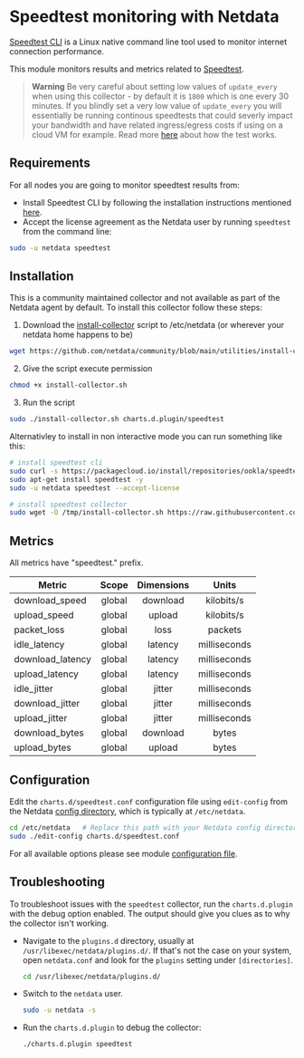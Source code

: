 <!--
title: "Speedtest monitoring with Netdata"
custom_edit_url: https://github.com/netdata/netdata/edit/master/collectors/charts.d.plugin/speedtest/README.md
sidebar_label: "Speedtest"
-->

# Speedtest monitoring with Netdata

[Speedtest CLI](https://www.speedtest.net/apps/cli) is a Linux native command line tool used to monitor internet connection performance. 

This module monitors results and metrics related to [Speedtest](https://www.speedtest.net/apps/cli).

> **Warning** Be very careful about setting low values of `update_every` when using this collector - by default it is `1800` which is one every 30 minutes. If you blindly set a very low value of `update_every` you will essentially be running continous speedtests that could severly impact your bandwidth and have related ingress/egress costs if using on a cloud VM for example. Read more [here](https://help.speedtest.net/hc/en-us/articles/360038679354-How-does-Speedtest-measure-my-network-speeds-) about how the test works.

## Requirements

For all nodes you are going to monitor speedtest results from:
- Install Speedtest CLI by following the installation instructions mentioned [here](https://www.speedtest.net/apps/cli).
- Accept the license agreement as the Netdata user by running `speedtest` from the command line:

```bash
sudo -u netdata speedtest
```

## Installation

This is a community maintained collector and not available as part of the Netdata agent by default. To install this collector follow these steps:

1. Download the [install-collector](https://github.com/netdata/community/blob/main/utilities/install-collector.sh) script to /etc/netdata (or wherever your netdata home happens to be)
```bash
wget https://github.com/netdata/community/blob/main/utilities/install-collector.sh
```
2. Give the script execute permission
```bash
chmod +x install-collector.sh
```
3. Run the script
```bash
sudo ./install-collector.sh charts.d.plugin/speedtest
```

Alternativley to install in non interactive mode you can run something like this: 

```bash
# install speedtest cli
sudo curl -s https://packagecloud.io/install/repositories/ookla/speedtest-cli/script.deb.sh | sudo bash
sudo apt-get install speedtest -y
sudo -u netdata speedtest --accept-license

# install speedtest collector
sudo wget -O /tmp/install-collector.sh https://raw.githubusercontent.com/netdata/community/main/utilities/install-collector.sh && echo 'y' | sudo bash /tmp/install-collector.sh charts.d.plugin/speedtest
```

## Metrics

All metrics have "speedtest." prefix.

| Metric              |    Scope    |  Dimensions   |     Units     |
|---------------------|:-----------:|:-------------:|:-------------:|
| download_speed      |   global    |  download     |  kilobits/s   |
| upload_speed        |   global    |  upload       |  kilobits/s   |
| packet_loss         |   global    |  loss         |  packets      |
| idle_latency        |   global    |  latency      |  milliseconds |
| download_latency    |   global    |  latency      |  milliseconds |
| upload_latency      |   global    |  latency      |  milliseconds |
| idle_jitter         |   global    |  jitter       |  milliseconds |
| download_jitter     |   global    |  jitter       |  milliseconds |
| upload_jitter       |   global    |  jitter       |  milliseconds |
| download_bytes      |   global    |  download     |  bytes        |
| upload_bytes        |   global    |  upload       |  bytes        |

## Configuration

Edit the `charts.d/speedtest.conf` configuration file using `edit-config` from the Netdata [config
directory](/docs/configure/nodes.md), which is typically at `/etc/netdata`.

```bash
cd /etc/netdata   # Replace this path with your Netdata config directory, if different
sudo ./edit-config charts.d/speedtest.conf
```

For all available options please see
module [configuration file](https://github.com/netdata/community/blob/main/collectors/charts.d.plugin/speedtest.conf).

## Troubleshooting

To troubleshoot issues with the `speedtest` collector, run the `charts.d.plugin` with the debug option enabled. The output
should give you clues as to why the collector isn't working.

- Navigate to the `plugins.d` directory, usually at `/usr/libexec/netdata/plugins.d/`. If that's not the case on
  your system, open `netdata.conf` and look for the `plugins` setting under `[directories]`.

  ```bash
  cd /usr/libexec/netdata/plugins.d/
  ```

- Switch to the `netdata` user.

  ```bash
  sudo -u netdata -s
  ```

- Run the `charts.d.plugin` to debug the collector:

  ```bash
  ./charts.d.plugin speedtest
  ```
  
